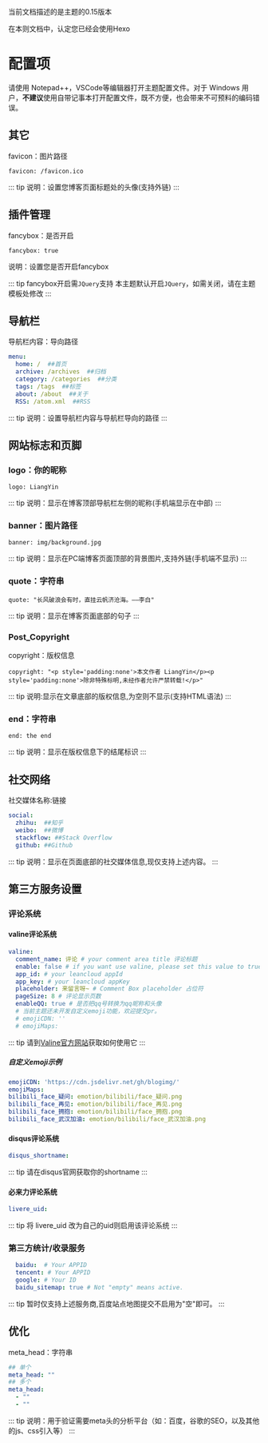 当前文档描述的是主题的0.15版本

在本则文档中，认定您已经会使用Hexo
# 配置项
请使用 Notepad++，VSCode等编辑器打开主题配置文件。对于 Windows 用户，**不建议**使用自带记事本打开配置文件，既不方便，也会带来不可预料的编码错误。

## 其它
favicon：图片路径

``favicon: /favicon.ico``

::: tip
说明：设置您博客页面标题处的头像(支持外链)
:::

## 插件管理
fancybox：是否开启

``fancybox: true``

说明：设置您是否开启fancybox

::: tip
fancybox开启需`JQuery`支持
本主题默认开启`JQuery`，如需关闭，请在主题模板处修改
:::

## 导航栏
导航栏内容：导向路径

```yaml
menu:
  home: /  ##首页
  archive: /archives  ##归档
  category: /categories  ##分类
  tags: /tags  ##标签
  about: /about  ##关于
  RSS: /atom.xml  ##RSS
```
::: tip
说明：设置导航栏内容与导航栏导向的路径
:::

## 网站标志和页脚
### logo：你的昵称

``logo: LiangYin``

::: tip
说明：显示在博客顶部导航栏左侧的昵称(手机端显示在中部)
:::

### banner：图片路径

``banner: img/background.jpg``

::: tip
说明：显示在PC端博客页面顶部的背景图片,支持外链(手机端不显示)
:::

### quote：字符串

``quote: "长风破浪会有时，直挂云帆济沧海。——李白"``

::: tip
说明：显示在博客页面底部的句子
:::

### Post_Copyright
copyright：版权信息

``copyright: "<p style='padding:none'>本文作者 LiangYin</p><p style='padding:none'>除非特殊标明,未经作者允许严禁转载!</p>"``

::: tip
说明:显示在文章底部的版权信息,为空则不显示(支持HTML语法)
:::

### end：字符串

``end: the end``

::: tip
说明：显示在版权信息下的结尾标识
:::

## 社交网络
社交媒体名称:链接

```yaml
social:
  zhihu:  ##知乎
  weibo:  ##微博
  stackflow: ##Stack Overflow
  github: ##Github
```
::: tip
说明：显示在页面底部的社交媒体信息,现仅支持上述内容。
:::

## 第三方服务设置
### 评论系统
#### valine评论系统

```yaml
valine:
  comment_name: 评论 # your comment area title 评论标题
  enable: false # if you want use valine, please set this value to true 启用valine
  app_id: # your leancloud appId
  app_key: # your leancloud appKey
  placeholder: 来留言呀~ # Comment Box placeholder 占位符
  pageSize: 8 # 评论显示页数
  enableQQ: true # 是否把qq号转换为qq昵称和头像
  # 当前主题还未开发自定义emoji功能，欢迎提交pr。
  # emojiCDN: ''
  # emojiMaps:
```
::: tip
请到[Valine官方网站](https://valine.js.org)获取如何使用它
:::

##### 自定义emoji示例
```yaml
emojiCDN: 'https://cdn.jsdelivr.net/gh/blogimg/'
emojiMaps: 
bilibili_face_疑问: emotion/bilibili/face_疑问.png
bilibili_face_再见: emotion/bilibili/face_再见.png
bilibili_face_拥抱: emotion/bilibili/face_拥抱.png
bilibili_face_武汉加油: emotion/bilibili/face_武汉加油.png
```


#### disqus评论系统

```yaml
disqus_shortname:
```
::: tip
请在disqus官网获取你的shortname
:::

#### 必来力评论系统

```yaml
livere_uid:
```
::: tip
将 livere_uid 改为自己的uid则启用该评论系统
:::

### 第三方统计/收录服务
```yaml
  baidu:  # Your APPID
  tencent: # Your APPID
  google: # Your ID
  baidu_sitemap: true # Not "empty" means active.
```
::: tip
暂时仅支持上述服务商,百度站点地图提交不启用为"空"即可。
:::

## 优化
meta_head：字符串

```yaml
## 单个
meta_head: ""
## 多个
meta_head:
  - ""
  - ""
```
::: tip
说明：用于验证需要meta头的分析平台（如：百度，谷歌的SEO，以及其他的js、css引入等）
:::
